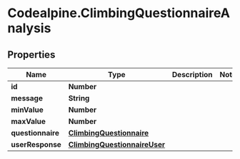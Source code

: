 # Codealpine.ClimbingQuestionnaireAnalysis

## Properties

Name | Type | Description | Notes
------------ | ------------- | ------------- | -------------
**id** | **Number** |  | 
**message** | **String** |  | 
**minValue** | **Number** |  | 
**maxValue** | **Number** |  | 
**questionnaire** | [**ClimbingQuestionnaire**](ClimbingQuestionnaire.md) |  | 
**userResponse** | [**ClimbingQuestionnaireUser**](ClimbingQuestionnaireUser.md) |  | 


